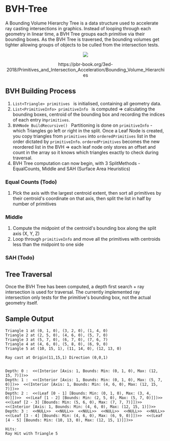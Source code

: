 # BVH-Tree

A Bounding Volume Hierarchy Tree is a data structure used to accelerate ray casting intersections in graphics. Instead of looping through each geometry in linear time, a BVH Tree groups each primitive via their bounding boxes. As the BVH Tree is traversed, the bounding volumes get tighter allowing groups of objects to be culled from the intersection tests.


<div align="center">
  <img src="https://github.com/user-attachments/assets/7c15511b-ba37-4412-9c80-5400afcffc62" />
  <p>https://pbr-book.org/3ed-2018/Primitives_and_Intersection_Acceleration/Bounding_Volume_Hierarchies </p>
</div>




## BVH Building Process

1. ```List<Triangle> primitives ``` is initialised, containing all geometry data.
2. ```List<PrimitiveInfo> primitiveInfo ``` is computed => calculating the bounding boxes, centroid of the bounding box and recording the indices of each entry in```primitives```.
3. ```BVHNode BuildRecursive() ``` Partitioning is done on ```primitiveInfo``` - which Triangles go left or right in the split. Once a Leaf Node is created, you copy triangles from ```primitives``` into ```orderedPrimitives``` list in the order dictated by ```primitiveInfo```. ```orderedPrimitives``` becomes the new reordered list in the BVH => each leaf node only stores an offset and count in the array so it knows which triangles exactly to check during traversal. 
4. BVH Tree computation can now begin, with 3 SplitMethods - EqualCounts, Middle and SAH (Surface Area Heuristics)

### Equal Counts (Todo)
1. Pick the axis with the largest centroid extent, then sort all primitives by their centroid's coordinate on that axis, then split the list in half by number of primitives


### Middle

1. Compute the midpoint of the centroid's bounding box along the split axis (X, Y, Z)
2. Loop through ```primitiveInfo``` and move all the primitives with centroids less than the midpoint to one side

### SAH (Todo)

## Tree Traversal
Once the BVH Tree has been computed, a depth first search + ray intersection is used for traversal.
The currently implemented ray intersection only tests for the primitive's bounding box, not the actual geometry itself.


## Sample Output
```
Triangle 1 at (0, 1, 0), (3, 2, 0), (1, 4, 0)
Triangle 2 at (2, 5, 0), (4, 6, 0), (5, 7, 0)
Triangle 3 at (5, 7, 0), (6, 7, 0), (7, 6, 7)
Triangle 4 at (4, 6, 0), (5, 8, 0), (6, 9, 0)
Triangle 5 at (10, 15, 1), (11, 14, 0), (12, 13, 0)

Ray cast at Origin(11,15,1) Direction (0,0,1)


Depth: 0 :  <<(Interior [Axis: 1, Bounds: Min: (0, 1, 0), Max: (12, 15, 7)])>> 
Depth: 1 :  <<(Interior [Axis: 1, Bounds: Min: (0, 1, 0), Max: (5, 7, 0)])>>  <<(Interior [Axis: 1, Bounds: Min: (4, 6, 0), Max: (12, 15, 7)])>> 
Depth: 2 :  <<(Leaf [0 - 1] [Bounds: Min: (0, 1, 0), Max: (3, 4, 0)]])>>  <<(Leaf [1 - 2] [Bounds: Min: (2, 5, 0), Max: (5, 7, 0)]])>>  <<(Leaf [2 - 3] [Bounds: Min: (5, 6, 0), Max: (7, 7, 7)]])>>  <<(Interior [Axis: 1, Bounds: Min: (4, 6, 0), Max: (12, 15, 1)])>> 
Depth: 3 :  <<NULL>>  <<NULL>>  <<NULL>>  <<NULL>>  <<NULL>>  <<NULL>>  <<(Leaf [3 - 4] [Bounds: Min: (4, 6, 0), Max: (6, 9, 0)]])>>  <<(Leaf [4 - 5] [Bounds: Min: (10, 13, 0), Max: (12, 15, 1)]])>> 

Hits:
Ray Hit with Triangle 5

```

